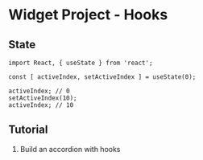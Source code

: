 # Widget Project - Hooks

## State

```javascipt
import React, { useState } from 'react';

const [ activeIndex, setActiveIndex ] = useState(0);

activeIndex; // 0
setActiveIndex(10);
activeIndex; // 10

```

## Tutorial
1. Build an accordion with hooks

